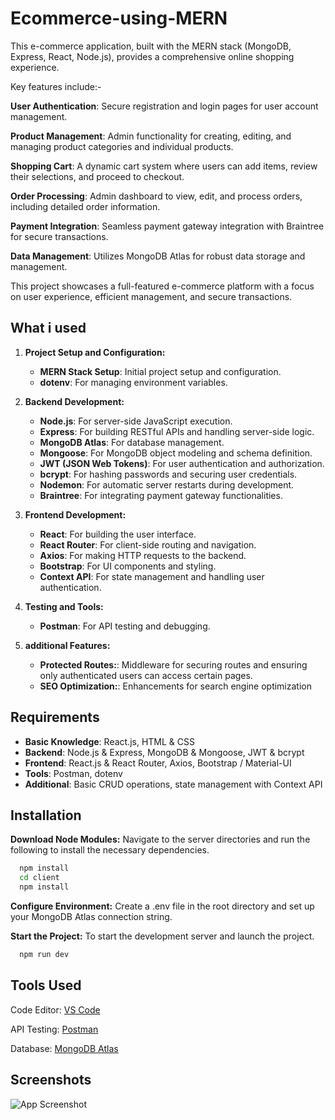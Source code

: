 # Ecommerce-using-MERN

This e-commerce application, built with the MERN stack (MongoDB, Express, React, Node.js), provides a comprehensive online shopping experience.

Key features include:-

**User Authentication**: Secure registration and login pages for user account management.

**Product Management**: Admin functionality for creating, editing, and managing product categories and individual products.

**Shopping Cart**: A dynamic cart system where users can add items, review their selections, and proceed to checkout.

**Order Processing**: Admin dashboard to view, edit, and process orders, including detailed order information.

**Payment Integration**: Seamless payment gateway integration with Braintree for secure transactions.

**Data Management**: Utilizes MongoDB Atlas for robust data storage and management.

This project showcases a full-featured e-commerce platform with a focus on user experience, efficient management, and secure transactions.

## What i used

1. **Project Setup and Configuration:**

   - **MERN Stack Setup**: Initial project setup and configuration.
   - **dotenv**: For managing environment variables.

2. **Backend Development:**

   - **Node.js**: For server-side JavaScript execution.
   - **Express**: For building RESTful APIs and handling server-side logic.
   - **MongoDB Atlas**: For database management.
   - **Mongoose**: For MongoDB object modeling and schema definition.
   - **JWT (JSON Web Tokens)**: For user authentication and authorization.
   - **bcrypt**: For hashing passwords and securing user credentials.
   - **Nodemon**: For automatic server restarts during development.
   - **Braintree**: For integrating payment gateway functionalities.

3. **Frontend Development:**

   - **React**: For building the user interface.
   - **React Router**: For client-side routing and navigation.
   - **Axios**: For making HTTP requests to the backend.
   - **Bootstrap**: For UI components and styling.
   - **Context API**: For state management and handling user authentication.

4. **Testing and Tools:**

   - **Postman**: For API testing and debugging.

5. **additional Features:**

   - **Protected Routes:**: Middleware for securing routes and ensuring only authenticated users can access certain pages.
   - **SEO Optimization:**: Enhancements for search engine optimization

## Requirements

- **Basic Knowledge**: React.js, HTML & CSS
- **Backend**: Node.js & Express, MongoDB & Mongoose, JWT & bcrypt
- **Frontend**: React.js & React Router, Axios, Bootstrap / Material-UI
- **Tools**: Postman, dotenv
- **Additional**: Basic CRUD operations, state management with Context API

## Installation

**Download Node Modules:** Navigate to the server directories and run the following to install the necessary dependencies.

```bash
  npm install
  cd client
  npm install
```

**Configure Environment:** Create a .env file in the root directory and set up your MongoDB Atlas connection string.

**Start the Project:** To start the development server and launch the project.

```bash
  npm run dev
```

## Tools Used

Code Editor: [VS Code](https://code.visualstudio.com/)

API Testing: [Postman](https://www.postman.com/)

Database: [MongoDB Atlas](https://www.mongodb.com/)

## Screenshots

![App Screenshot](https://via.placeholder.com/468x300?text=App+Screenshot+Here)
